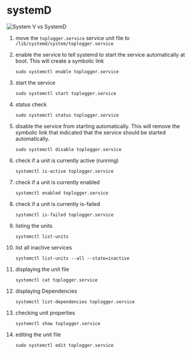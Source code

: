 # systemD

![System V vs SystemD](systemd.avif "System V vs SystemD")


1. move the `toplogger.service` service unit file to `/lib/systemd/system/toplogger.service`

2. enable the service to tell systemd to start the service automatically at boot. This will create a symbolic link

    ```shell
    sudo systemctl enable toplogger.service
    ```

3. start the service

    ```shell
    sudo systemctl start toplogger.service
    ```

4. status check

    ```shell
    sudo systemctl status toplogger.service
    ```

5. disable the service from starting automatically. This will remove the symbolic link that indicated that the service should be started automatically.

    ```shell
    sudo systemctl disable toplogger.service
    ```

6. check if a unit is currently active (running)
    ```shell
    systemctl is-active toplogger.service
    ```

7. check if a unit is currently enabled
    ```shell
    systemctl enabled toplogger.service
    ```

7. check if a unit is currently is-failed
    ```shell
    systemctl is-failed toplogger.service
    ```

8. listing the units
    ```
    systemctl list-units
    ```

9. list all inactive services
    ```
    systemctl list-units --all --state=inactive
    ```

10. displaying the unit file
    ```
    systemctl cat toplogger.service
    ```

11. displaying Dependencies
    ```
    systemctl list-dependencies toplogger.service
    ```

12. checking unit properties
    ```
    systemctl show toplogger.service
    ```

13. editing the unit file
    ```
    sudo systemctl edit toplogger.service
    ```
